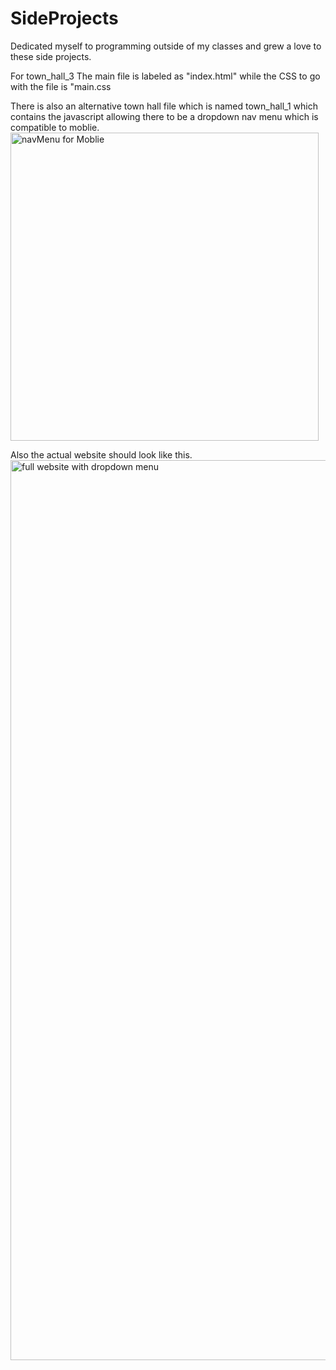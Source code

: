 # SideProjects
Dedicated myself to programming outside of my classes and grew a love to these side projects.

For town_hall_3 The main file is labeled as "index.html" while the CSS to go with the file is "main.css

There is also an alternative town hall file which is named town_hall_1 which contains the javascript allowing there to be a dropdown nav menu which is compatible to moblie.
<img width="493" alt="navMenu for Moblie" src="https://user-images.githubusercontent.com/60199028/139755137-f2be1942-9650-48b0-8596-67aa3855d7cd.png">


Also the actual website should look like this.
<img width="1440" alt="full website with dropdown menu" src="https://user-images.githubusercontent.com/60199028/139755226-4ab02df7-825a-4a27-bf87-cffb5f9a6a37.png">
